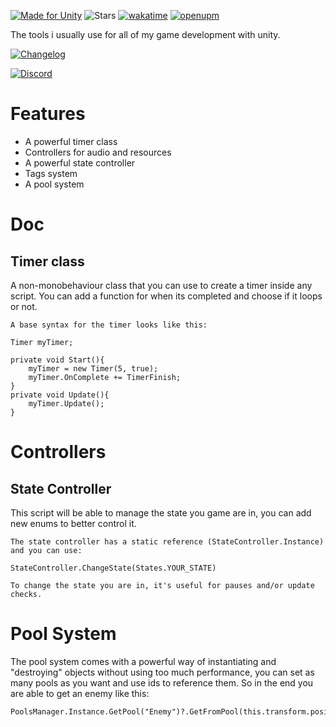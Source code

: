 [![Made for Unity](https://img.shields.io/badge/Made%20with-Unity-57b9d3.svg?style=plastic&logo=unity)](https://unity3d.com)
![Stars](https://img.shields.io/github/stars/bigasdev/Bigas-Tools.svg?style=plastic)
[![wakatime](https://wakatime.com/badge/user/689ea0cf-7a60-428a-9385-c2713d3911fd/project/d135432c-a8a0-4cff-bcbf-49556f1efb97.svg?style=plastic)](https://wakatime.com/badge/user/689ea0cf-7a60-428a-9385-c2713d3911fd/project/d135432c-a8a0-4cff-bcbf-49556f1efb97)
[![openupm](https://img.shields.io/npm/v/com.bigasdev.bigastools?style=plastic&label=openupm&registry_uri=https://package.openupm.com)](https://openupm.com/packages/com.bigasdev.bigastools/)

The tools i usually use for all of my game development with unity.

[![Changelog](https://img.shields.io/badge/✨%20Changelog-3a3b3c?style=plastic)](CHANGELOG.md)

[![Discord](https://img.shields.io/badge/Discord-7789FF?style=plastic&logo=Discord)](https://discordapp.com/users/413483007492751370)  


# Features
 - A powerful timer class
 - Controllers for audio and resources
 - A powerful state controller
 - Tags system 
 - A pool system

# Doc
 ## Timer class
A non-monobehaviour class that you can use to create a timer inside any script. You can add a function for when its completed and choose if it loops or not.
```
A base syntax for the timer looks like this:

Timer myTimer;

private void Start(){
    myTimer = new Timer(5, true);
    myTimer.OnComplete += TimerFinish;
}
private void Update(){
    myTimer.Update();
}
```
# Controllers
 ## State Controller
This script will be able to manage the state you game are in, you can add new enums to better control it.
```
The state controller has a static reference (StateController.Instance) and you can use:

StateController.ChangeState(States.YOUR_STATE)

To change the state you are in, it's useful for pauses and/or update checks.
```

# Pool System
The pool system comes with a powerful way of instantiating and "destroying" objects without using too much performance, you can set as many pools as you want and use ids to reference them. So in the end you are able to get an enemy like this:
```
PoolsManager.Instance.GetPool("Enemy")?.GetFromPool(this.transform.position);
```